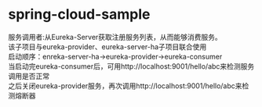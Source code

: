 # spring-cloud-sample

服务调用者:从Eureka-Server获取注册服务列表，从而能够消费服务。<br/>
该子项目与eureka-provider、eureka-server-ha子项目联合使用<br/>
启动顺序：enreka-server-ha->eureka-provider->eureka-consumer<br/>
当启动完eureka-consumer后，可用http://localhost:9001/hello/abc来检测服务调用是否正常<br/>
之后关闭eureka-provider服务，再次调用http://localhost:9001/hello/abc来检测熔断器